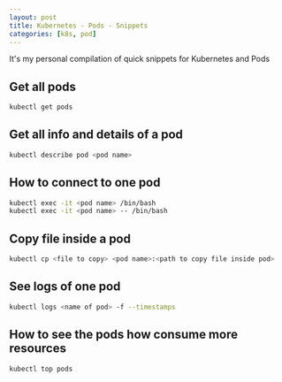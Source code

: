 ```yaml
---
layout: post
title: Kubernetes - Pods - Snippets
categories: [k8s, pod]
---
```


It's my personal compilation of quick snippets for Kubernetes and Pods

## Get all pods

```bash
kubectl get pods
```

## Get all info and details of a pod

```bash
kubectl describe pod <pod name>
```

## How to connect to one pod

```bash
kubectl exec -it <pod name> /bin/bash
kubectl exec -it <pod name> -- /bin/bash
```

## Copy file inside a pod

```bash
kubectl cp <file to copy> <pod name>:<path to copy file inside pod>
```

## See logs of one pod

```bash
kubectl logs <name of pod> -f --timestamps
```

## How to see the pods how consume more resources

```bash
kubectl top pods
```
